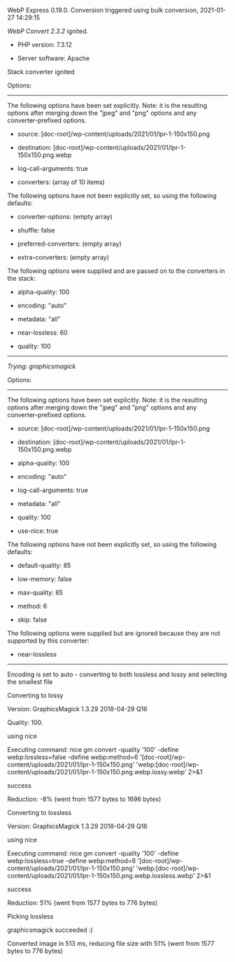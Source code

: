 WebP Express 0.19.0. Conversion triggered using bulk conversion, 2021-01-27 14:29:15

*WebP Convert 2.3.2*  ignited.
- PHP version: 7.3.12
- Server software: Apache

Stack converter ignited

Options:
------------
The following options have been set explicitly. Note: it is the resulting options after merging down the "jpeg" and "png" options and any converter-prefixed options.
- source: [doc-root]/wp-content/uploads/2021/01/lpr-1-150x150.png
- destination: [doc-root]/wp-content/uploads/2021/01/lpr-1-150x150.png.webp
- log-call-arguments: true
- converters: (array of 10 items)

The following options have not been explicitly set, so using the following defaults:
- converter-options: (empty array)
- shuffle: false
- preferred-converters: (empty array)
- extra-converters: (empty array)

The following options were supplied and are passed on to the converters in the stack:
- alpha-quality: 100
- encoding: "auto"
- metadata: "all"
- near-lossless: 60
- quality: 100
------------


*Trying: graphicsmagick* 

Options:
------------
The following options have been set explicitly. Note: it is the resulting options after merging down the "jpeg" and "png" options and any converter-prefixed options.
- source: [doc-root]/wp-content/uploads/2021/01/lpr-1-150x150.png
- destination: [doc-root]/wp-content/uploads/2021/01/lpr-1-150x150.png.webp
- alpha-quality: 100
- encoding: "auto"
- log-call-arguments: true
- metadata: "all"
- quality: 100
- use-nice: true

The following options have not been explicitly set, so using the following defaults:
- default-quality: 85
- low-memory: false
- max-quality: 85
- method: 6
- skip: false

The following options were supplied but are ignored because they are not supported by this converter:
- near-lossless
------------

Encoding is set to auto - converting to both lossless and lossy and selecting the smallest file

Converting to lossy
Version: GraphicsMagick 1.3.29 2018-04-29 Q16 
Quality: 100. 
using nice
Executing command: nice gm convert -quality '100' -define webp:lossless=false -define webp:method=6 '[doc-root]/wp-content/uploads/2021/01/lpr-1-150x150.png' 'webp:[doc-root]/wp-content/uploads/2021/01/lpr-1-150x150.png.webp.lossy.webp' 2>&1
success
Reduction: -8% (went from 1577 bytes to 1696 bytes)

Converting to lossless
Version: GraphicsMagick 1.3.29 2018-04-29 Q16 
using nice
Executing command: nice gm convert -quality '100' -define webp:lossless=true -define webp:method=6 '[doc-root]/wp-content/uploads/2021/01/lpr-1-150x150.png' 'webp:[doc-root]/wp-content/uploads/2021/01/lpr-1-150x150.png.webp.lossless.webp' 2>&1
success
Reduction: 51% (went from 1577 bytes to 776 bytes)

Picking lossless
graphicsmagick succeeded :)

Converted image in 513 ms, reducing file size with 51% (went from 1577 bytes to 776 bytes)
